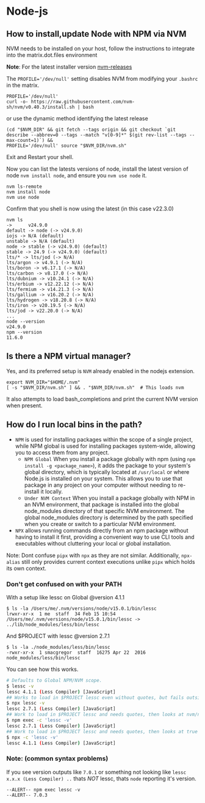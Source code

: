 # Node-js

## How to install,update Node with NPM via NVM

NVM needs to be installed on your host, follow the instructions to integrate into the matrix.dot.files environment

**Note**: For the latest installer version [nvm-releases](https://github.com/nvm-sh/nvm/releases)

The `PROFILE='/dev/null'` setting disables NVM from modifying your `.bashrc` in the matrix.

```shell
PROFILE='/dev/null'
curl -o- https://raw.githubusercontent.com/nvm-sh/nvm/v0.40.3/install.sh | bash
```

or use the dynamic method identifying the latest release

```shell
(cd "$NVM_DIR" && git fetch --tags origin && git checkout `git describe --abbrev=0 --tags --match "v[0-9]*" $(git rev-list --tags --max-count=1)`) &&
PROFILE='/dev/null' source "$NVM_DIR/nvm.sh"
```

Exit and Restart your shell.

Now you can list the latests versions of node, install the latest version of node `nvm install node`, and ensure you `nvm use node` it.

```shell
nvm ls-remote
nvm install node
nvm use node
```

Confirm that you shell is now using the latest (in this case v22.3.0)

```shell
nvm ls
->      v24.9.0
default -> node (-> v24.9.0)
iojs -> N/A (default)
unstable -> N/A (default)
node -> stable (-> v24.9.0) (default)
stable -> 24.9 (-> v24.9.0) (default)
lts/* -> lts/jod (-> N/A)
lts/argon -> v4.9.1 (-> N/A)
lts/boron -> v6.17.1 (-> N/A)
lts/carbon -> v8.17.0 (-> N/A)
lts/dubnium -> v10.24.1 (-> N/A)
lts/erbium -> v12.22.12 (-> N/A)
lts/fermium -> v14.21.3 (-> N/A)
lts/gallium -> v16.20.2 (-> N/A)
lts/hydrogen -> v18.20.8 (-> N/A)
lts/iron -> v20.19.5 (-> N/A)
lts/jod -> v22.20.0 (-> N/A)
...
node --version
v24.9.0
npm --version
11.6.0
```

## Is there a NPM virtual manager?

Yes, and its preferred setup is `NVM` already enabled in the nodejs extension.

```shell
export NVM_DIR="$HOME/.nvm"
[ -s "$NVM_DIR/nvm.sh" ] && . "$NVM_DIR/nvm.sh"  # This loads nvm
```

It also attempts to load bash_completions and print the current NVM version when present.

## How do I run local bins in the path?

* `NPM` is used for installing packages within the scope of a single project, while NPM global is used for installing packages system-wide, allowing you to access them from any project.
  * `NPM Global` When you install a package globally with npm (using `npm install -g <package_name>`), it adds the package to your system's global directory, which is typically located at `/usr/local` or where Node.js is installed on your system. This allows you to use that package in any project on your computer without needing to re-install it locally.
  * `Under NVM Context` When you install a package globally with NPM in an NVM environment, that package is installed into the global node_modules directory of that specific NVM environment. The global node_modules directory is determined by the path specified when you create or switch to a particular NVM environment.
* `NPX` allows running commands directly from an npm package without having to install it first, providing a convenient way to use CLI tools and executables without cluttering your local or global installation.
  
Note: Dont confuse `pipx` with `npx` as they are not similar. Additionally, `npx-alias` still only provides current context executions unlike `pipx` which holds its own context.

### Don't get confused on with your PATH

With a setup like lessc on Global @version 4.1.1

```
$ ls -la /Users/me/.nvm/versions/node/v15.0.1/bin/lessc
lrwxr-xr-x  1 me  staff  34 Feb 15 10:54 /Users/me/.nvm/versions/node/v15.0.1/bin/lessc -> ../lib/node_modules/less/bin/lessc
```

And $PROJECT with lessc @version 2.7.1 

```
$ ls -la ./node_modules/less/bin/lessc
-rwxr-xr-x  1 smacgregor  staff  16275 Apr 22  2016 node_modules/less/bin/lessc
```

You can see how this works.

```bash
# Defaults to Global NPM/NVM scope.
$ lessc -v
lessc 4.1.1 (Less Compiler) [JavaScript]
## Works to load in $PROJECT lessc even without quotes, but fails outside of project
$ npx lessc -v
lessc 2.7.1 (Less Compiler) [JavaScript]
## Work to load in $PROJECT lessc and needs quotes, then looks at nvm/npm versioned global scope!
$ npm exec -c 'lessc -v'
lessc 2.7.1 (Less Compiler) [JavaScript]
## Work to load in $PROJECT lessc and needs quotes, then looks at true global scope!
$ npx -c 'lessc -v'
lessc 4.1.1 (Less Compiler) [JavaScript]
```

### Note: (common syntax problems)

If you see version outputs like `7.0.1` or something not looking like `lessc x.x.x (Less Compiler) ..` thats *NOT* lessc, thats `node` reporting it's version. 

```
--ALERT-- npm exec lessc -v
--ALERT-- 7.0.3
```

